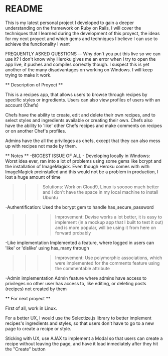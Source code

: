 # README

This is my latest personal project I developed to gain a deeper understanding on the framework on Ruby on Rails, I will cover the techniques that I learned during the development of this proyect, the ideas for my next proyect and which gems and techniques I believe I can use to achieve the functionality I want

FREQUENTLY ASKED QUESTIONS
-- Why don't you put this live so we can use it?
I don't know why Heroku gives me an error when I try to open the app live, it pushes and compiles correctly though. I suspect this is yet another of the many disadvantages on working on Windows. I will keep trying to make it work.

** Description of Proyect **

This is a recipes app, that allows users to browse through recipes by specific styles or ingredients. Users can also view profiles of users with an account (Chefs)

Chefs have the ability to create, edit and delete their own recipes, and to select styles and ingredients available or creating their own. Chefs also have the ability to 'like' other Chefs recipes and make comments on recipes or on another Chef's profiles.

Admins have the all the privileges as chefs, except that they can also mess up with recipes not made by them.

** Notes **
-BIGGEST ISSUE OF ALL - Developing locally in Windows: Worst idea ever, ran into a lot of problems using some gems like bcrypt and the installation of ImageMagick. Even though Heroku comes with with ImageMagick preinstalled and this would not be a problem in production, I lost a huge amount of time
 >>> Solutions: Work on Cloud9, Linux is sooooo much better and I don't have the space in my local machine to install Ubuntu 

 -Authentification:
 Used the bcrypt gem to handle has_secure_password
 >>>> Improvement: Devise works a lot better, it is easy to implement (in a mockup app that I built to test it out) and is more popular, will be using it from here on forward probably

 -Like implementation
 Implemented a feature, where logged in users can 'like' or 'dislike' using has_many through 
 >>>> Improvement: Use polymorphic associations, which were implemented for the comments feature using the commentable attribute

 -Admin implementation
 Admin feature where admins have access to privileges no other user has access to, like editing, or deleting posts (recipes) not created by them

 ** For next proyect **

 First of all, work in Linux. 

 For a better UX, I would use the Selectize.js library to better implement recipes's ingredients and styles, so that users don't have to go to a new page to create a recipe or style.

 Sticking with UX, use AJAX to implement a Modal so that users can create a recipe without leaving the page, and have it load inmediately after they hit the "Create" button